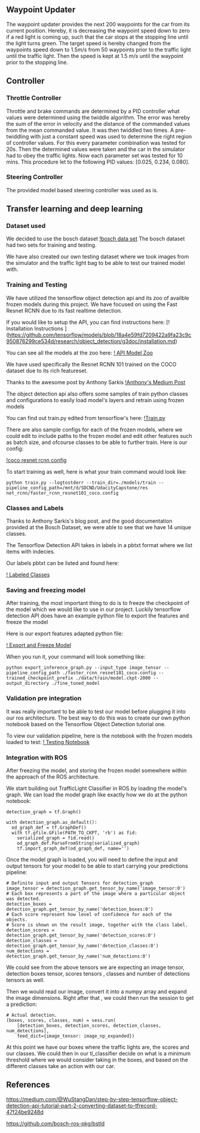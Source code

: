 ## Waypoint Updater

The waypoint updater provides the next 200 waypoints for the car from its current position. Hereby, it is decreasing the waypoint speed down to zero if a red light is coming up, such that the car stops at the stopping line until the light turns green. The target speed is hereby changed from the waypoints speed down to 1.5m/s from 50 waypoints prior to the traffic light until the traffic light. Then the speed is kept at 1.5 m/s until the waypoint prior to the stopping line.



## Controller

### Throttle Controller

Throttle and brake commands are determined by a PID controller what values were determined using the twiddle algorithm. The error was hereby the sum of the error in velocity and the distance of the commanded values from the mean commanded value. It was then twiddled two times. A pre-twiddling with just a constant speed was used to determine the right region of controller values. For this every parameter combination was tested for 20s. Then the determined values were taken and the car in the simulator had to obey the traffic lights. Now each parameter set was tested for 10 mins. This procedure let to the following PID values: [0.025, 0.234, 0.080].

### Steering Controller

The provided model based steering controller was used as is.

## Transfer learning and deep learning

### Dataset used
We decided to use the bosch dataset [!bosch data set](https://hci.iwr.uni-heidelberg.de/node/6132)
The bosch dataset had two sets for training and testing.

We have also created our own testing dataset where we took images from the simulator and the traffic light bag
to be able to test our trained model with.

### Training and Testing

We have utilized the tensorflow object detection api and its zoo of availble frozen models during this project.
We have focused on using the Fast Resnet RCNN due to its fast realtime detection.

If you would like to setup the API, you can find instructions here:
[! Installation Instructions ] (https://github.com/tensorflow/models/blob/18a4e59fd7209422a9fa23c9c950876299ce534d/research/object_detection/g3doc/installation.md)

You can see all the models at the zoo here: [! API Model Zoo ](https://github.com/tensorflow/models/blob/master/research/object_detection/g3doc/detection_model_zoo.md)

We have used specifically the Resnet RCNN 101 trained on the COCO dataset due to its rich featureset.

Thanks to the awesome post by Anthony Sarkis [!Anthony's Medium Post ](https://medium.com/@anthony_sarkis/self-driving-cars-implementing-real-time-traffic-light-detection-and-classification-in-2017-7d9ae8df1c58)

The object detection api also offers some samples of train python classes and configurations to easily load
model's layers and retrain using frozen models

You can find out train.py edited from tensorflow's here:
[!Train.py](https://github.com/jendrikjoe/UdacityCapstone/blob/master/resnet_rcnn/models/train/train.py)

There are also sample configs for each of the frozen models, where we could edit to include paths to the frozen model and edit other features such as batch size, and ofcourse classes to be able to further train. Here is our config:

[!coco resnet rcnn config](https://github.com/jendrikjoe/UdacityCapstone/blob/master/resnet_rcnn/faster_rcnn_resnet101_coco.config)

To start training as well, here is what your train command would look like:

```
python train.py --logtostderr --train_dir=./models/train --pipeline_config_path=/mnt/d/SDCND/UdacityCapstone/res
net_rcnn/faster_rcnn_resnet101_coco.config
```

### Classes and Labels

Thanks to Anthony Sarkis's blog post, and the good documentation provided at the Bosch Dataset, we were able to see that we have 14 unique classes. 

The Tensorflow Detection API takes in labels in a pbtxt format where we list items with indecies.

Our labels pbtxt can be listed and found here:

[! Labeled Classes ](https://github.com/jendrikjoe/UdacityCapstone/blob/master/resnet_rcnn/data/bosch_label_map.pbtxt)

### Saving and freezing model

After training, the most important thing to do is to freeze the checkpoint of the model which we would like to use in our project. Luckily tensorflow detection API does have an example python file to export the features and freeze the model

Here is our export features adapted python file:

[! Export and Freeze Model ](https://github.com/jendrikjoe/UdacityCapstone/blob/master/resnet_rcnn/export_inference_graph.py)

When you run it, your command will look something like:

```
python export_inference_graph.py --input_type image_tensor --pipeline_config_path ./faster_rcnn_resnet101_coco.config --trained_checkpoint_prefix ./data/train/model.ckpt-2000 --output_directory ./fine_tuned_model
```

### Validation pre integration

It was really important to be able to test our model before plugging it into our ros architecture. The best way to do this was to create our own python notebook based on the Tensorflow Object Detection tutorial one.

To view our validation pipeline, here is the notebook with the frozen models loaded to test:
[! Testing Notebook](https://github.com/jendrikjoe/UdacityCapstone/blob/master/resnet_rcnn/udacity-traffic-light.ipynb)

### Integration with ROS

After freezing the model, and storing the frozen model somewhere within the approach of the ROS architecture.

We start building out TrafficLight Classifier in ROS by loading the model's graph. We can load the model graph like exactly how we do at the python notebook:

``` 
detection_graph = tf.Graph()

with detection_graph.as_default():
  od_graph_def = tf.GraphDef()
  with tf.gfile.GFile(PATH_TO_CKPT, 'rb') as fid:
    serialized_graph = fid.read()
    od_graph_def.ParseFromString(serialized_graph)
    tf.import_graph_def(od_graph_def, name='')
```

Once the model graph is loaded, you will need to define the input and output tensors for your model to be able to start carrying your predictions pipeline:

```
# Definite input and output Tensors for detection_graph
image_tensor = detection_graph.get_tensor_by_name('image_tensor:0')
# Each box represents a part of the image where a particular object was detected.
detection_boxes = detection_graph.get_tensor_by_name('detection_boxes:0')
# Each score represent how level of confidence for each of the objects.
# Score is shown on the result image, together with the class label.
detection_scores = detection_graph.get_tensor_by_name('detection_scores:0')
detection_classes = detection_graph.get_tensor_by_name('detection_classes:0')
num_detections = detection_graph.get_tensor_by_name('num_detections:0')
```
We could see from the above tensors we are expecting an image tensor, detection boxes tensor, scores tensors , classes and number of detections tensors as well.

Then we would read our image, convert it into a numpy array and expand the image dimensions. Right after that , we could then run the session to get a prediction:

```
# Actual detection.
(boxes, scores, classes, num) = sess.run(
    [detection_boxes, detection_scores, detection_classes, num_detections],
    feed_dict={image_tensor: image_np_expanded})
```

At this point we have our boxes where the traffic lights are, the scores and our classes. We could then in our tl_classifier decide on what is a minimum threshold where we would consider taking in the boxes, and based on the different classes take an action with our car.

## References
https://medium.com/@WuStangDan/step-by-step-tensorflow-object-detection-api-tutorial-part-2-converting-dataset-to-tfrecord-47f24be9248d

https://github.com/bosch-ros-pkg/bstld

